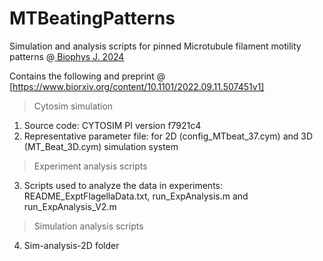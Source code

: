 # MTBeatingPatterns

Simulation and analysis scripts for pinned Microtubule filament motility patterns
@[ Biophys J. 2024]( https://www.cell.com/biophysj/fulltext/S0006-3495(24)00032-8?uuid=uuid%3Ad3c4c15b-f8cc-4078-8fdf-d1ed1293884a )




Contains the following and preprint @ [https://www.biorxiv.org/content/10.1101/2022.09.11.507451v1]

> Cytosim simulation 
1. Source code: CYTOSIM PI version f7921c4
2. Representative parameter file: for 2D (config_MTbeat_37.cym) and 3D (MT_Beat_3D.cym) simulation system


> Experiment analysis scripts
3. Scripts used to analyze the data in experiments: 
   README_ExptFlagellaData.txt, run_ExpAnalysis.m and run_ExpAnalysis_V2.m 

> Simulation analysis scripts
4. Sim-analysis-2D folder
